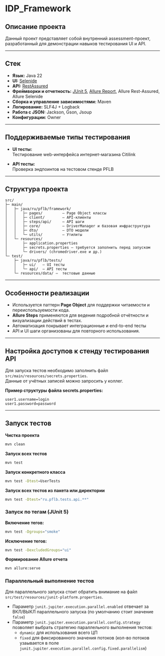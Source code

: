 # IDP_Framework

## Описание проекта

Данный проект представляет собой внутренний assessment-проект, разработанный для демонстрации навыков тестирования UI и API.

---

## Стек

- **Язык:** Java 22
- **UI:** [Selenide](https://selenide.org/)
- **API:** [RestAssured](https://rest-assured.io/)
- **Фреймворки и отчетность:** [JUnit 5](https://docs.junit.org/5.0.0/user-guide/), [Allure Report](https://allurereport.org/docs/), Allure Rest-Assured, Allure Selenide
- **Сборка и управление зависимостями:** Maven
- **Логирование:** SLF4J + Logback
- **Работа с JSON:** Jackson, Gson, Jsoup
- **Конфигурации:** Owner

---

## Поддерживаемые типы тестирования

- **UI тесты:**  
  Тестирование web-интерфейса интернет-магазина Citilink

- **API тесты:**  
  Проверка эндпоинтов на тестовом стенде PFLB

---

## Структура проекта

```project
src/
├─ main/
│   ├─ java/ru/pflb/framework/
│   │   ├─ pages/         — Page Object классы
│   │   ├─ client/        — API-клиенты
│   │   ├─ steps/api/     — API шаги
│   │   ├─ core/          — DriverManager и базовая инфраструктура
│   │   ├─ dto/           — DTO модели
│   │   └─ utils/         — Утилиты
│   └─ resources/
│       ├─ application.properties
│       ├─ secrets.properties — требуется заполнить перед запуском
│       └─ drivers/ (chromedriver.exe и др.)
└─ test/
    ├─ java/ru/pflb/tests/
    │   ├─ ui/   — UI тесты
    │   └─ api/  — API тесты
    └─ resources/data/ —  тестовые данные
```
---

## Особенности реализации

- Используется паттерн **Page Object** для поддержки читаемости и переиспользуемости кода.
- **Allure Steps** применяются для ведения подробной отчётности и визуализации действий в тестах.
- Автоматизация покрывает интеграционные и end-to-end тесты
- API и UI шаги организованы для повторного использования.

---

## Настройка доступов к стенду тестирования API

Для запуска тестов необходимо заполнить файл `src/main/resources/secrets.properties`.  
Данные от учётных записей можно запросить у коллег.

**Пример структуры файла secrets.properties:**
```properties
user1.username=login
user1.password=password
```

---

## Запуск тестов

**Чистка проекта**
```bash
mvn clean
```
**Запуск всех тестов**
```bash
mvn test
```
**Запуск конкретного класса**
```bash
mvn test -Dtest=UserTests
```
**Запуск всех тестов из пакета или директории**
```bash
mvn test -Dtest="ru.pflb.tests.api.**"
```
### Запуск по тегам (JUnit 5)

**Включение тегов:**
```bash
mvn test -Dgroups="smoke"
```

**Исключение тегов:**
```bash
mvn test -DexcludedGroups="ui"
```

**Формирование Allure отчета**
```bash
mvn allure:serve
```
### Параллельный выполнение тестов

Для параллельного запуска стоит обратить внимание на файл `src/test/resources/junit-platform.properties`.
* Параметр `junit.jupiter.execution.parallel.enabled` отвечает за ВКЛ/ВЫКЛ параллельного запуска (по умолчанию стоит значение `false`)
* Параметр `junit.jupiter.execution.parallel.config.strategy` позволяет выбрать стратегию параллельного выполнения тестов:
  * `dynamic` для использования всего ЦП
  * `fixed` для фиксированного значения потоков (кол-во потоков узаывается в поле `junit.jupiter.execution.parallel.config.fixed.parallelism`)
